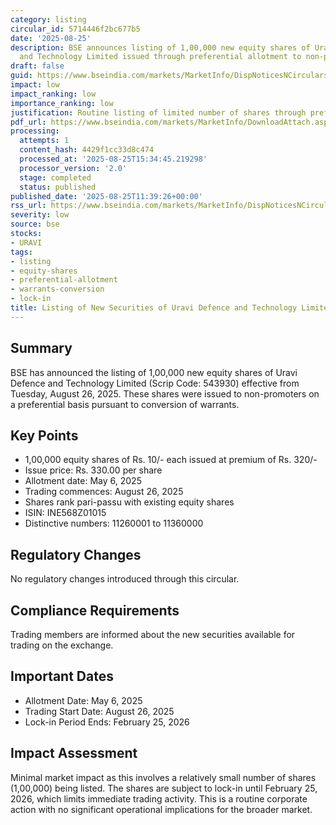 ```yaml
---
category: listing
circular_id: 5714446f2bc677b5
date: '2025-08-25'
description: BSE announces listing of 1,00,000 new equity shares of Uravi Defence
  and Technology Limited issued through preferential allotment to non-promoters.
draft: false
guid: https://www.bseindia.com/markets/MarketInfo/DispNoticesNCirculars.aspx?Noticeid={DD9DE747-B5DF-4B19-A4C6-206254FEF8AA}&noticeno=20250825-25&dt=08/25/2025&icount=25&totcount=65&flag=0
impact: low
impact_ranking: low
importance_ranking: low
justification: Routine listing of limited number of shares through preferential allotment
pdf_url: https://www.bseindia.com/markets/MarketInfo/DownloadAttach.aspx?id=20250825-25&attachedId=
processing:
  attempts: 1
  content_hash: 4429f1cc33d8c474
  processed_at: '2025-08-25T15:34:45.219298'
  processor_version: '2.0'
  stage: completed
  status: published
published_date: '2025-08-25T11:39:26+00:00'
rss_url: https://www.bseindia.com/markets/MarketInfo/DispNoticesNCirculars.aspx?Noticeid={DD9DE747-B5DF-4B19-A4C6-206254FEF8AA}&noticeno=20250825-25&dt=08/25/2025&icount=25&totcount=65&flag=0
severity: low
source: bse
stocks:
- URAVI
tags:
- listing
- equity-shares
- preferential-allotment
- warrants-conversion
- lock-in
title: Listing of New Securities of Uravi Defence and Technology Limited
---
```


## Summary

BSE has announced the listing of 1,00,000 new equity shares of Uravi Defence and Technology Limited (Scrip Code: 543930) effective from Tuesday, August 26, 2025. These shares were issued to non-promoters on a preferential basis pursuant to conversion of warrants.

## Key Points

- 1,00,000 equity shares of Rs. 10/- each issued at premium of Rs. 320/-
- Issue price: Rs. 330.00 per share
- Allotment date: May 6, 2025
- Trading commences: August 26, 2025
- Shares rank pari-passu with existing equity shares
- ISIN: INE568Z01015
- Distinctive numbers: 11260001 to 11360000

## Regulatory Changes

No regulatory changes introduced through this circular.

## Compliance Requirements

Trading members are informed about the new securities available for trading on the exchange.

## Important Dates

- Allotment Date: May 6, 2025
- Trading Start Date: August 26, 2025
- Lock-in Period Ends: February 25, 2026

## Impact Assessment

Minimal market impact as this involves a relatively small number of shares (1,00,000) being listed. The shares are subject to lock-in until February 25, 2026, which limits immediate trading activity. This is a routine corporate action with no significant operational implications for the broader market.